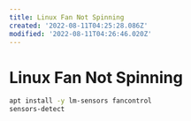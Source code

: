 ```yaml
---
title: Linux Fan Not Spinning
created: '2022-08-11T04:25:28.086Z'
modified: '2022-08-11T04:26:46.020Z'
---
```


# Linux Fan Not Spinning

```bash
apt install -y lm-sensors fancontrol
sensors-detect

```

